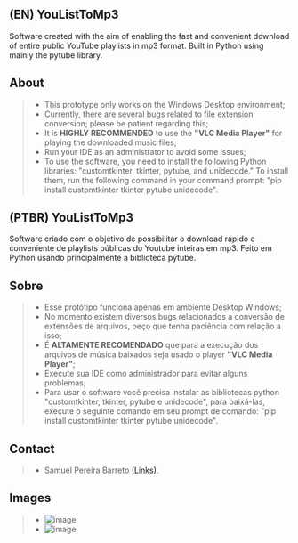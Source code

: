 ## **(EN) YouListToMp3**
Software created with the aim of enabling the fast and convenient download of entire public YouTube playlists in mp3 format. Built in Python using mainly the pytube library.

## **About**
> * This prototype only works on the Windows Desktop environment;
> * Currently, there are several bugs related to file extension conversion; please be patient regarding this;
> * It is **HIGHLY RECOMMENDED** to use the **"VLC Media Player"** for playing the downloaded music files;
> * Run your IDE as an administrator to avoid some issues;
> * To use the software, you need to install the following Python libraries: "customtkinter, tkinter, pytube, and unidecode." To install them, run the following command in your command prompt: "pip install customtkinter tkinter pytube unidecode".

## **(PTBR) YouListToMp3**
Software criado com o objetivo de possibilitar o download rápido e conveniente de playlists públicas do Youtube inteiras em mp3. Feito em Python usando principalmente a biblioteca pytube.

## **Sobre**
> * Esse protótipo funciona apenas em ambiente Desktop Windows;
> * No momento existem diversos bugs relacionados a conversão de extensões de arquivos, peço que tenha paciência com relação a isso;
> * É **ALTAMENTE RECOMENDADO** que para a execução dos arquivos de música baixados seja usado o player **"VLC Media Player"**;
> * Execute sua IDE como administrador para evitar alguns problemas;
> * Para usar o software você precisa instalar as bibliotecas python "customtkinter, tkinter, pytube e unidecode", para baixá-las, execute o seguinte comando em seu prompt de comando: "pip install customtkinter tkinter pytube unidecode".

## **Contact**
> * Samuel Pereira Barreto [(Links)](https://linktr.ee/sampereirabrt).

## **Images**
> * ![image](https://github.com/sampbrt/YouListToMp3/assets/70921394/ec2c189f-4397-4831-83ec-af2ab6c45fa8)
> * ![image](https://github.com/sampbrt/YouListToMp3/assets/70921394/8d6c4438-5c0c-4bf9-842f-7921d53ca105)

